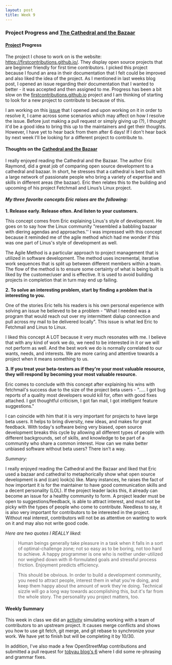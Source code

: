 ```yaml
---
layout: post 
title: Week 9
---
```


### Project Progress and [The Cathedral and the Bazaar](http://www.catb.org/~esr/writings/cathedral-bazaar/cathedral-bazaar/index.html)

#### [Project](https://github.com/firstcontributions/firstcontributions.github.io) Progress

The project I chose to work on is the website: https://firstcontributions.github.io/. They display open source projects that are beginner friendly for first time contributors. I picked this project because I found an area in their documentation that I felt could be improved and also liked the idea of the project. As I mentioned in last weeks blog post, I opened an issue regarding their documentation that I wanted to better - it was accepted and then assigned to me. Progress has been a bit slow on the [firstcontributions.github.io](https://github.com/firstcontributions/firstcontributions.github.io) project and I am thinking of starting to look for a new project to contribute to because of this. 

I am working on this [issue](https://github.com/firstcontributions/firstcontributions.github.io/issues/78) that I opened and upon working on it in order to resolve it, I came across some scenarios which may affect on how I resolve the issue. Before just making a pull request or simply giving up (?), I thought it'd be a good idea to bring this up to the maintainers and get their thoughts. However, I have yet to hear back from them after 6 days! If I don't hear back by next week I'll be looking for a different project to contribute to.

#### Thoughts on the [Cathedral and the Bazaar](http://www.catb.org/~esr/writings/cathedral-bazaar/cathedral-bazaar/index.html)

I really enjoyed reading the Cathedral and the Bazaar. The author Eric Raymond, did a great job of comparing open source development to a cathedral and bazaar. In short, he stresses that a cathedral is best built with a large network of passionate people who bring a variety of expertise and skills in different areas (the bazaar). Eric then relates this to the building and upcoming of his project Fetchmail and Linus’s Linux project.

#### *My three favorite concepts Eric raises are the following:*

**1. Release early. Release often. And listen to your customers.**

  This concept comes from Eric explaining Linus's style of development. He goes on to say how the Linux community "resembled a babbling bazaar with diering agendas and approaches.'' I was impressed with this concept because it reminded me of the agile method which had me wonder if this was one part of Linus's style of development as well. 

The Agile Method is a particular approach to project management that is utilized in software development. The method uses incremental, iterative work sequences that is split up between different members within a team. The flow of the method is to ensure some certainty of what is being built is liked by the customer/user and is effective. It is used to avoid building projects in completion that in turn may end up failing. 

**2. To solve an interesting problem, start by finding a problem that is interesting to you.**

  One of the stories Eric tells his readers is his own personal experience with solving an issue he believed to be a problem - "What I needed was a program that would reach out over my intermittent dialup connection and pull across my mail to be delivered locally". This issue is what led Eric to Fetchmail and Linus to Linux. 

I liked this concept A LOT because it very much resonates with me. I believe that with any kind of work we do, we need to be interested in it or we will not perform as well. And the best work we do is normally correlated to our wants, needs, and interests. We are more caring and attentive towards a project when it means something to us. 

**3. If you treat your beta-testers as if they're your most valuable resource, they will respond by becoming your most valuable resource.**

  Eric comes to conclude with this concept after explaining his wins with fetchmail's success due to the size of the project beta users - "..... I got bug reports of a quality most developers would kill for, often with good fixes attached. I got thoughtful criticism, I got fan mail, I got intelligent feature suggestions."

I can coincide with him that it is very important for projects to have large beta users. It helps to bring diversity, new ideas, and makes for great feedback. With today's software being very biased, open source development breaks this cycle by allowing all different types of people with different backgrounds, set of skills, and knowledge to be part of a community who share a common interest. How can we make better unbiased software without beta users? There isn’t a way.

*Summary:*

I really enjoyed reading the Cathedral and the Bazaar and liked that Eric used a bazaar and cathedral to metaphorically show what open source development is and (can) look(s) like. Many instances, he raises the fact of how important it is for the maintainer to have good communication skills and a decent personality (LOL). If the project leader lacks this, it already can become an issue for a healthy community to form. A project leader must be open to suggestions/feedback, is able to attract interest, and must not be picky with the types of people who come to contribute. Needless to say, it is also very important for contributors to be interested in the project. Without real interest, contributors will not be as attentive on wanting to work on it and may also not write good code. 

*Here are two quotes I REALLY liked:*

> Human beings generally take pleasure in a task when it falls in a sort of optimal-challenge zone; not so easy as to be boring, not too hard to achieve. A happy programmer is one who is neither under-utilized nor weighed down with ill-formulated goals and stressful process friction. Enjoyment predicts efficiency.

> This should be obvious. In order to build a development community, you need to attract people, interest them in what you're doing, and keep them happy about the amount of work they're doing. Technical sizzle will go a long way towards accomplishing this, but it's far from the whole story. The personality you project matters, too.

#### Weekly Summary

This week in class we did an [activity](http://www.compsci.hunter.cuny.edu/~sweiss/course_materials/csci395.86/cs395.86_f19_class_schedule.php) simulating working with a team of contributors to an upstream project. It causes merge conflicts and shows you how to use git fetch, git merge, and git rebase to synchronize your work. We have yet to finish but will be completing it by 10/30.

In addition, I've also made a few OpenStreetMap contributions and submitted a pull request for [tobyau blog's 6](https://github.com/hunter-college-ossd-fall-2019/tobyau-weekly/pull/4) where I did some re-phrasing and grammar fixes.

